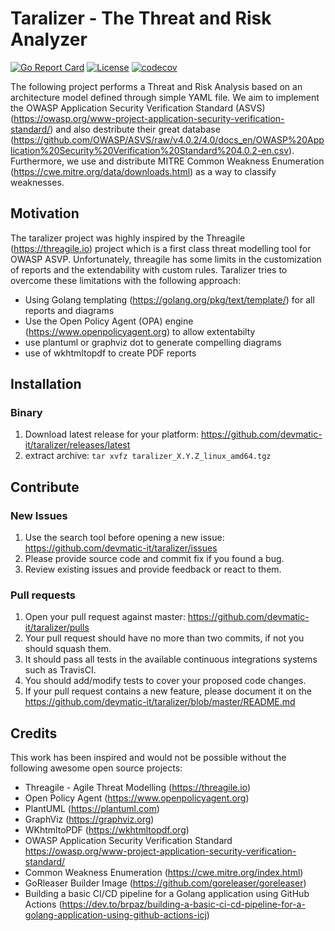 # Taralizer - The Threat and Risk Analyzer

[![Go Report Card](https://goreportcard.com/badge/github.com/devmatic-it/taralizer)](https://goreportcard.com/report/github.com/devmatic-it/tarlizer)
[![License](https://img.shields.io/badge/License-Apache%202.0-blue.svg)](https://github.com/devmatic-it/taralizer/blob/master/LICENSE)
[![codecov](https://codecov.io/gh/devmatic-it/taralizer/branch/master/graph/badge.svg)](https://codecov.io/gh/devmatic-it/taralizer)

The following project performs a Threat and Risk Analysis based on an architecture model defined through simple YAML file.
We aim to implement the OWASP Application Security Verification Standard (ASVS)(<https://owasp.org/www-project-application-security-verification-standard/>) and also destribute their great database (<https://github.com/OWASP/ASVS/raw/v4.0.2/4.0/docs_en/OWASP%20Application%20Security%20Verification%20Standard%204.0.2-en.csv>).
Furthermore, we use and distribute MITRE Common Weakness Enumeration (<https://cwe.mitre.org/data/downloads.html>) as a way to classify weaknesses.

## Motivation

The taralizer project was highly inspired by the Threagile (<https://threagile.io>) project which is a first class threat modelling tool for OWASP ASVP.
Unfortunately, threagile has some limits in the customization of reports and the extendability with custom rules.
Taralizer tries to overcome these limitations with the following approach:

- Using Golang templating (<https://golang.org/pkg/text/template/>) for all reports and diagrams
- Use the Open Policy Agent (OPA) engine (<https://www.openpolicyagent.org>) to allow extentabilty
- use plantuml or graphviz dot to generate compelling diagrams
- use of wkhtmltopdf to create PDF reports

## Installation

### Binary

1. Download latest release for your platform: <https://github.com/devmatic-it/taralizer/releases/latest>
2. extract archive: `tar xvfz taralizer_X.Y.Z_linux_amd64.tgz`

## Contribute

### New Issues

1. Use the search tool before opening a new issue: <https://github.com/devmatic-it/taralizer/issues>
2. Please provide source code and commit fix if you found a bug.
3. Review existing issues and provide feedback or react to them.

### Pull requests

1. Open your pull request against master:  <https://github.com/devmatic-it/taralizer/pulls>
2. Your pull request should have no more than two commits, if not you should squash them.
3. It should pass all tests in the available continuous integrations systems such as TravisCI.
4. You should add/modify tests to cover your proposed code changes.
5. If your pull request contains a new feature, please document it on the <https://github.com/devmatic-it/taralizer/blob/master/README.md>

## Credits

This work has been inspired and would not be possible without the following awesome open source projects:

- Threagile - Agile Threat Modelling (<https://threagile.io>)
- Open Policy Agent (<https://www.openpolicyagent.org>)
- PlantUML (<https://plantuml.com>)
- GraphViz (<https://graphviz.org>)
- WKhtmltoPDF (<https://wkhtmltopdf.org>)
- OWASP Application Security Verification Standard <https://owasp.org/www-project-application-security-verification-standard/>
- Common Weakness Enumeration (<https://cwe.mitre.org/index.html>)
- GoRleaser Builder Image (<https://github.com/goreleaser/goreleaser>)
- Building a basic CI/CD pipeline for a Golang application using GitHub Actions
(<https://dev.to/brpaz/building-a-basic-ci-cd-pipeline-for-a-golang-application-using-github-actions-icj>)
